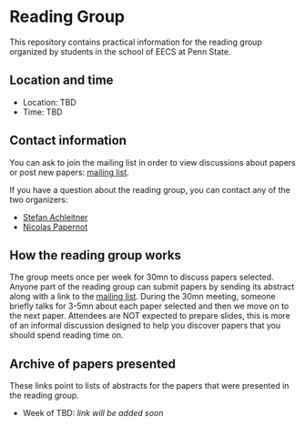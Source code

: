 # Reading Group

This repository contains practical information for the 
reading group organized by students 
in the school of EECS at Penn State. 

## Location and time

* Location: TBD
* Time: TBD

## Contact information

You can ask to join the mailing list in order to view 
discussions about papers or post new papers: 
[mailing list](https://groups.google.com/group/psu-eecs-reading-group).

If you have a question about the reading group, you 
can contact any of the two organizers:
* [Stefan Achleitner](mailto:steve.achleitner@gmail.com)
* [Nicolas Papernot](mailto:nicolas@papernot.fr)

## How the reading group works

The group meets once per week for 30mn to discuss papers selected. 
Anyone part of the reading group can submit papers by sending its 
abstract along with a link to the 
[mailing list](https://groups.google.com/group/psu-eecs-reading-group). 
During the 30mn meeting, someone briefly talks for 3-5mn about each 
paper selected and then we move on to the next paper. Attendees 
are NOT expected to prepare slides, this is more of an informal 
discussion designed to help you discover papers that you should 
spend reading time on.

## Archive of papers presented

These links point to lists of abstracts for the papers that were 
presented in the reading group.

* Week of TBD: *link will be added soon*

